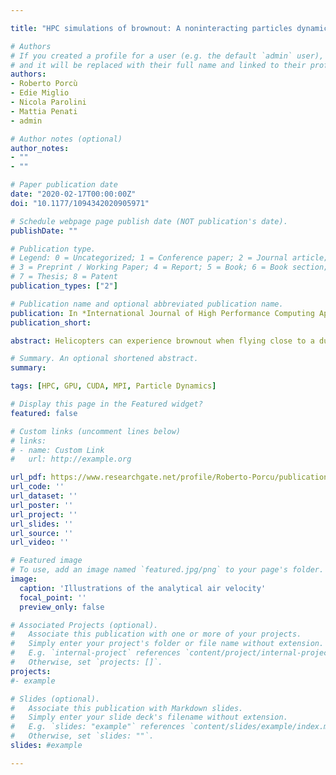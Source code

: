 ```yaml
---

title: "HPC simulations of brownout: A noninteracting particles dynamic model"

# Authors
# If you created a profile for a user (e.g. the default `admin` user), write the username (folder name) here 
# and it will be replaced with their full name and linked to their profile.
authors:
- Roberto Porcù
- Edie Miglio
- Nicola Parolini
- Mattia Penati
- admin

# Author notes (optional)
author_notes:
- ""
- ""

# Paper publication date
date: "2020-02-17T00:00:00Z"
doi: "10.1177/1094342020905971"

# Schedule webpage page publish date (NOT publication's date).
publishDate: ""

# Publication type.
# Legend: 0 = Uncategorized; 1 = Conference paper; 2 = Journal article;
# 3 = Preprint / Working Paper; 4 = Report; 5 = Book; 6 = Book section;
# 7 = Thesis; 8 = Patent
publication_types: ["2"]

# Publication name and optional abbreviated publication name.
publication: In *International Journal of High Performance Computing Applications*
publication_short:  

abstract: Helicopters can experience brownout when flying close to a dusty surface. The uplifting of dust in the air can remarkably restrict the pilot’s visibility area. Consequently, a brownout can disorient the pilot and lead to the helicopter collision against the ground. Given its risks, brownout has become a high-priority problem for civil and military operations. Proper helicopter design is thus critical, as it has a strong influence over the shape and density of the cloud of dust that forms when brownout occurs. A way forward to improve aircraft design against brownout is the use of particle simulations. For simulations to be accurate and comparable to the real phenomenon, billions of particles are required. However, using a large number of particles, serial simulations can be slow and too computationally expensive to be performed. In this work, we investigate an message passing interface (MPI) + graphics processing unit (multi-GPU) approach to simulate brownout. In specific, we use a semi-implicit Euler method to consider the particle dynamics in a Lagrangian way, and we adopt a precomputed aerodynamic field. Here, we do not include particle–particle collisions in the model; this allows for independent trajectories and effective model parallelization. To support our methodology, we provide a speedup analysis of the parallelization concerning the serial and pure-MPI simulations. The results show (i) very high speedups of the MPI + multi-GPU implementation with respect to the serial and pure-MPI ones, (ii) excellent weak and strong scalability properties of the implemented time-integration algorithm, and (iii) the possibility to run realistic simulations of brownout with billions of particles at a relatively small computational cost. This work paves the way toward more realistic brownout simulations, and it highlights the potential of high-performance computing for aiding and advancing aircraft design for brownout mitigation.

# Summary. An optional shortened abstract.
summary:

tags: [HPC, GPU, CUDA, MPI, Particle Dynamics]

# Display this page in the Featured widget?
featured: false

# Custom links (uncomment lines below)
# links:
# - name: Custom Link
#   url: http://example.org

url_pdf: https://www.researchgate.net/profile/Roberto-Porcu/publication/339317777_HPC_simulations_of_brownout_A_noninteracting_particles_dynamic_model/links/5e8fed26299bf130798da8f9/HPC-simulations-of-brownout-A-noninteracting-particles-dynamic-model.pdf
url_code: ''
url_dataset: ''
url_poster: ''
url_project: ''
url_slides: ''
url_source: ''
url_video: ''

# Featured image
# To use, add an image named `featured.jpg/png` to your page's folder. 
image:
  caption: 'Illustrations of the analytical air velocity'
  focal_point: ''
  preview_only: false

# Associated Projects (optional).
#   Associate this publication with one or more of your projects.
#   Simply enter your project's folder or file name without extension.
#   E.g. `internal-project` references `content/project/internal-project/index.md`.
#   Otherwise, set `projects: []`.
projects: 
#- example

# Slides (optional).
#   Associate this publication with Markdown slides.
#   Simply enter your slide deck's filename without extension.
#   E.g. `slides: "example"` references `content/slides/example/index.md`.
#   Otherwise, set `slides: ""`.
slides: #example

---
```


